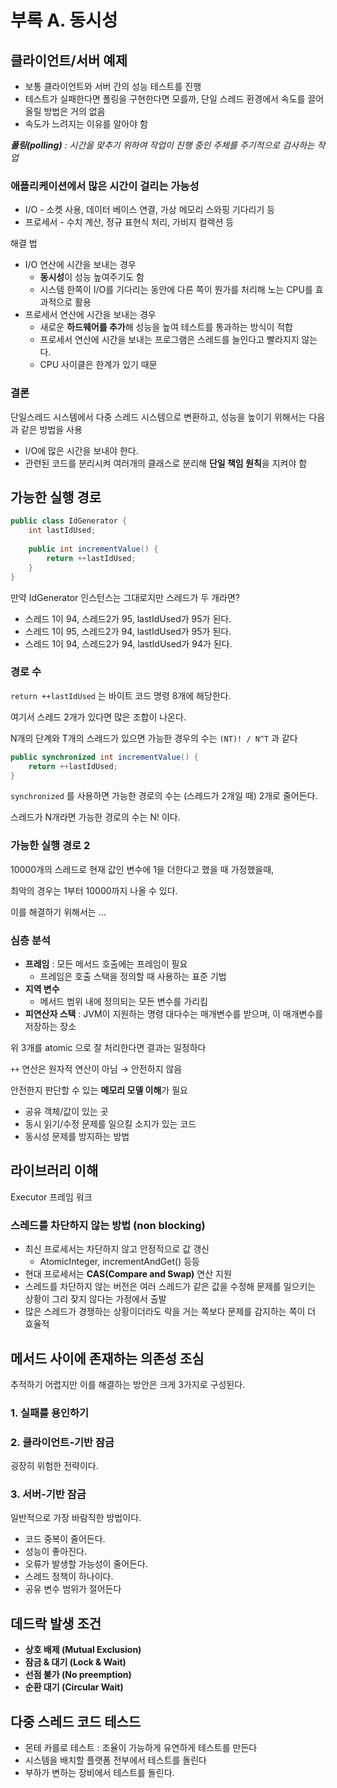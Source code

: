 
# 부록 A. 동시성

## ****클라이언트/서버 예제****

- 보통 클라이언트와 서버 간의 성능 테스트를 진행
- 테스트가 실패한다면 폴링을 구현한다면 모를까, 단일 스레드 환경에서 속도를 끌어올릴 방법은 거의 없음
- 속도가 느려지는 이유를 알아야 함

***폴링(polling)** : 시간을 맞추기 위하여 작업이 진행 중인 주체를 주기적으로 검사하는 작업*

### 애플리케이션에서 많은 시간이 걸리는 가능성

- I/O - 소켓 사용, 데이터 베이스 연결, 가상 메모리 스와핑 기다리기 등
- 프로세서 - 수치 계산, 정규 표현식 처리, 가비지 컬렉션 등

해결 법 

- I/O 연산에 시간을 보내는 경우
    - **동시성**이 성능 높여주기도 함
    - 시스템 한쪽이 I/O를 기다리는 동안에 다른 쪽이 뭔가를 처리해 노는 CPU를 효과적으로 활용
- 프로세서 연산에 시간을 보내는 경우
    - 새로운 **하드웨어를 추가**해 성능을 높여 테스트를 통과하는 방식이 적합
    - 프로세서 연산에 시간을 보내는 프로그램은 스레드를 늘인다고 빨라지지 않는다.
    - CPU 사이클은 한계가 있기 때문
    

### 결론

단일스레드 시스템에서 다중 스레드 시스템으로 변환하고, 성능을 높이기 위해서는 다음과 같은 방법을 사용

- I/O에 많은 시간을 보내야 한다.
- 관련된 코드를 분리시켜 여러개의 클래스로 분리해 **단일 책임 원칙**을 지켜야 함

## 가능한 실행 경로

```java
public class IdGenerator {
    int lastIdUsed;
    
    public int incrementValue() {
        return ++lastIdUsed;
    }
}
```

만약 IdGenerator 인스턴스는 그대로지만 스레드가 두 개라면?

- 스레드 1이 94, 스레드2가 95, lastIdUsed가 95가 된다.
- 스레드 1이 95, 스레드2가 94, lastIdUsed가 95가 된다.
- 스레드 1이 94, 스레드2가 94, lastIdUsed가 94가 된다.

### 경로 수

`return ++lastIdUsed` 는 바이트 코드 명령 8개에 해당한다.

여기서 스레드 2개가 있다면 많은 조합이 나온다. 

N개의 단계와 T개의 스레드가 있으면 가능한 경우의 수는 `(NT)! / N^T` 과 같다

```java
public synchronized int incrementValue() {
    return ++lastIdUsed;
}
```

`synchronized` 를 사용하면 가능한 경로의 수는 (스레드가 2개일 때) 2개로 줄어든다. 

스레드가 N개라면 가능한 경로의 수는 N! 이다.

### 가능한 실행 경로 2

10000개의 스레드로 현재 값인 변수에 1을 더한다고 했을 때 가정했을때,

최악의 경우는 1부터 10000까지 나올 수 있다.

이를 해결하기 위해서는 ...

### 심층 분석

- **프레임** : 모든 메서드 호출에는 프레임이 필요
    - 프레임은 호출 스택을 정의할 때 사용하는 표준 기법
- **지역 변수**
    - 메서드 범위 내에 정의되는 모든 변수를 가리킴
- **피연산자 스택** : JVM이 지원하는 명령 대다수는 매개변수를 받으며, 이 매개변수를 저장하는 장소

위 3개를 atomic 으로 잘 처리한다면 결과는 일정하다

`++` 연산은 원자적 연산이 아님 → 안전하지 않음

안전한지 판단할 수 있는 **메모리 모델 이해**가 필요 

- 공유 객체/값이 있는 곳
- 동시 읽기/수정 문제를 일으킬 소지가 있는 코드
- 동시성 문제를 방지하는 방법

## 라이브러리 이해

Executor 프레임 워크 

### 스레드를 차단하지 않는 방법 (non blocking)

- 최신 프로세서는 차단하지 않고 안정적으로 값 갱신
    - AtomicInteger, incrementAndGet() 등등
- 현대 프로세서는 **CAS(Compare and Swap)** 연산 지원
- 스레드를 차단하지 않는 버전은 여러 스레드가 같은 값을 수정해 문제를 일으키는 상황이 그리 잦지 않다는 가정에서 출발
- 많은 스레드가 경쟁하는 상황이더라도 락을 거는 쪽보다 문제를 감지하는 쪽이 더 효율적

## **메서드 사이에 존재하는 의존성 조심**

추적하기 어렵지만 이를 해결하는 방안은 크게 3가지로 구성된다.

### **1. 실패를 용인하기**

### **2. 클라이언트-기반 잠금**

굉장히 위험한 전략이다.

### **3. 서버-기반 잠금**

일반적으로 가장 바람직한 방법이다.

- 코드 중복이 줄어든다.
- 성능이 좋아진다.
- 오류가 발생할 가능성이 줄어든다.
- 스레드 정책이 하나이다.
- 공유 변수 범위가 절어든다

## 데드락 발생 조건

- **상호 배제 (Mutual Exclusion)**
- **잠금 & 대기 (Lock & Wait)**
- **선점 불가 (No preemption)**
- **순환 대기 (Circular Wait)**

## 다중 스레드 코드 테스드

- 몬테 카를로 테스트 : 조율이 가능하게 유연하게 테스트를 만든다
- 시스템을 배치할 플랫폼 전부에서 테스트를 돌린다
- 부하가 변하는 장비에서 테스트를 돌린다.
